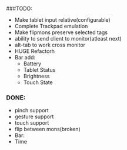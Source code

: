 ###TODO:
 - Make tablet input relative(configurable)
 - Complete Trackpad emulation
 - Make flipmons preserve selected tags
 - ability to send client to monitor(atleast next)
 - alt-tab to work cross monitor
 - HUGE Refactorh
 - Bar add:
   - Battery
   - Tablet Status
   - Brightness
   - Touch State


### DONE:
 - pinch support
 - gesture support
 - touch support
 - flip between mons(broken)
 - Bar:
  - Time
